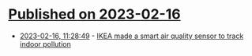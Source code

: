 # [Published on 2023-02-16](index.md)

* [2023-02-16, 11:28:49](https://news.ycombinator.com/item?id=34817391) - [IKEA made a smart air quality sensor to track indoor pollution](https://www.engadget.com/ikea-vindstyrka-indoor-air-quality-sensor-195810594.html)
